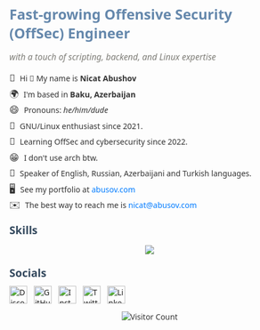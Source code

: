 <div class="profile-header">
  <h1 class="profile-title">Fast-growing Offensive Security (OffSec) Engineer</h1>
  <p class="profile-subtitle"><em>with a touch of scripting, backend, and Linux expertise</em></p>
</div>

<ul class="profile-info">
  <li><span class="emoji">👀</span> Hi 👋 My name is <strong>Nicat Abushov</strong></li>
  <li><span class="emoji">🌍</span> I'm based in <strong>Baku, Azerbaijan</strong></li>
  <li><span class="emoji">😄</span> Pronouns: <em>he/him/dude</em></li>
  <li><span class="emoji">💌</span> GNU/Linux enthusiast since 2021.</li>
  <li><span class="emoji">🎯</span> Learning OffSec and cybersecurity since 2022.</li>
  <li><span class="emoji">😁</span> I don't use arch btw.</li>
  <li><span class="emoji">🧠</span> Speaker of English, Russian, Azerbaijani and Turkish languages.</li>
  <li><span class="emoji">🖥️</span> See my portfolio at <a href="abusov.com" class="profile-link">abusov.com</a></li>
  <li><span class="emoji">✉️</span> The best way to reach me is <a href="mailto:nicat@abusov.com" class="profile-link">nicat@abusov.com</a></li>
</ul>

<h2 class="section-title">Skills</h2>
<p align="center">
  <a href="https://skillicons.dev">
    <img src="https://skillicons.dev/icons?i=github,py,html,css,js,wordpress,vscode,ps,ai,figma,linux,md,windows,sublime,powershell,notion,linkedin,kali,discord,debian&theme=light&perline=10" />
  </a>
</p>

<h2 class="section-title">Socials</h2>
<div class="social-icons">
  <a href="https://discord.com/users/abusoww" target="_blank" rel="noreferrer">
    <img src="https://raw.githubusercontent.com/danielcranney/readme-generator/main/public/icons/socials/discord-dark.svg" width="32" height="32" alt="Discord" />
  </a>
  <a href="https://www.github.com/abusoww" target="_blank" rel="noreferrer">
    <img src="https://raw.githubusercontent.com/danielcranney/readme-generator/main/public/icons/socials/github-dark.svg" width="32" height="32" alt="GitHub" />
  </a>
  <a href="https://instagram.com/nicat.abushov" target="_blank" rel="noreferrer">
    <img src="https://raw.githubusercontent.com/danielcranney/readme-generator/main/public/icons/socials/instagram-dark.svg" width="32" height="32" alt="Instagram" />
  </a>
  <a href="https://twitter.com/abusoww" target="_blank" rel="noreferrer">
    <img src="https://raw.githubusercontent.com/danielcranney/readme-generator/main/public/icons/socials/twitter-dark.svg" width="32" height="32" alt="Twitter" />
  </a>
  <a href="https://www.linkedin.com/in/nicatabushov/" target="_blank" rel="noreferrer">
    <img src="https://raw.githubusercontent.com/danielcranney/readme-generator/main/public/icons/socials/linkedin-dark.svg" width="32" height="32" alt="LinkedIn" />
  </a>
</div>

<style>
  body {
    font-family: 'Segoe UI', Tahoma, Geneva, Verdana, sans-serif; /* Modern font */
    color: #333; /* Default text color */
  }

  .profile-header {
    text-align: left;
    margin-bottom: 15px;
  }

  .profile-title {
    font-size: 1.8em;
    font-weight: 700; /* Bold (stronger than "bold") */
    color: #6588ac; /* Darker title color */
    margin-bottom: 5px;
  }

  .profile-subtitle {
    font-size: 1.1em;
    font-style: italic; /* Italic subtitle */
    color: #7d7c76;
  }

  .profile-info {
    list-style-type: none;
    padding: 0;
    line-height: 1.4;
    font-size: 1em;
  }

  .profile-info li {
    margin-bottom: 5px;
  }

  .section-title {
    font-size: 1.4em;
    font-weight: 600; /* Slightly less bold */
    margin-top: 20px;
    margin-bottom: 10px;
    color: #34495e; /* Darker section title */
  }

  .social-icons {
    display: flex;
    align-items: center;
  }

  .social-icons a {
    margin-right: 12px;
    transition: transform 0.3s ease;
  }

  .social-icons a:hover {
    transform: scale(1.1);
  }

  a.profile-link {
    color: #007bff; /* Blue link color */
    text-decoration: none;
    font-weight: 500; /* Semi-bold links */
  }

  a.profile-link:hover {
    text-decoration: underline;
  }

  .emoji {
    font-size: 1.2em;
    margin-right: 5px;
  }
</style>

<p align="center">
  <img src="https://komarev.com/ghpvc/?username=abusowwK09&color=green&style=for-the-badge&label=VISITOR+COUNT&base=301" alt="Visitor Count" />
</p>
